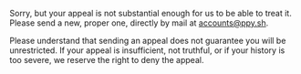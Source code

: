 Sorry, but your appeal is not substantial enough for us to be able to treat it. Please send a new, proper one, directly by mail at accounts@ppy.sh.

Please understand that sending an appeal does not guarantee you will be unrestricted. If your appeal is insufficient, not truthful, or if your history is too severe, we reserve the right to deny the appeal.